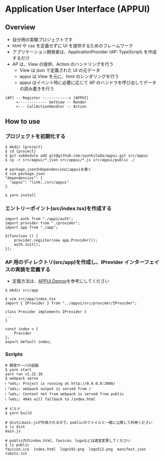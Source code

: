 # Application User Interface (APPUI)

## Overview

- 自分用の実験プロジェクトです
- html や css を定義せずに UI を提供するためのフレームワーク
- アプリケーション開発者は、ApplicationProvider (AP: TypeScript) を作成するだけ
- AP は、View の提供、Action のハンドリングを行う
  - View は json で定義された UI の元データ
  - appui は View を元に、html のレンダリングを行う
  - appui はイベント時に必要に応じて AP のハンドラを呼び出してデータの読み書きを行う

```
[AP] -- Register ------------> [APPUI]
     <------------- GetView -- Render
     <--- CallActionHandler -- Action
```

## How to use

### プロジェクトを初期化する

```
$ mkdir [project]
$ cd [project]
$ git submodule add git@github.com:syunkitada/appui.git src/appui
$ cp -r src/appui/*.json src/appui/*.js src/appui/public ./

# package.jsonのdependenciesにappuiを書く
$ vim package.json
"dependencies": {
  "appui": "link:./src/appui"
}

$ yarn install
```

### エントリーポイント(src/index.tsx)を作成する

```
import auth from "./apps/auth";
import provider from "./provider";
import app from "./app";

$(function () {
    provider.register(new app.Provider());
    auth.init();
});
```

### AP 用のディレクトリ(src/app)を作成し、IProvider インターフェイスの実装を定義する

- 定義方法は、[APPUI Demos](https://github.com/syunkitada/appui-demos)を参考にしてください

```
$ mkdir src/app

$ vim src/app/index.tsx
import { IProvider } from "../appui/src/provider/IProvider";

class Provider implements IProvider {
...
}

const index = {
    Provider
};
export default index;
```

### Scripts

```
# 開発サーバの起動
$ yarn start
yarn run v1.22.10
$ webpack serve
ℹ ｢wds｣: Project is running at http://0.0.0.0:3000/
ℹ ｢wds｣: webpack output is served from /
ℹ ｢wds｣: Content not from webpack is served from public
ℹ ｢wds｣: 404s will fallback to /index.html
```

```
# ビルド
$ yarn build

# distにmain.jsが作成されるので、publicのファイルと一緒に公開して利用ください
$ ls dist
main.js

# public内のindex.html、favicon、logoなどは適宜変更してください
$ ls public
favicon.ico  index.html  logo192.png  logo512.png  manifest.json  robots.txt
```
